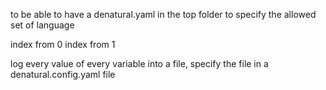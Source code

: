 to be able to have a denatural.yaml in the top folder to specify the allowed set of language


index from 0
index from 1



log every value of every variable into a file, specify the file in a denatural.config.yaml file

